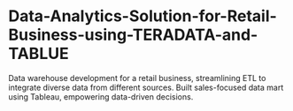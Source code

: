 # Data-Analytics-Solution-for-Retail-Business-using-TERADATA-and-TABLUE
Data warehouse development for a retail business, streamlining ETL to integrate diverse data from different sources. Built sales-focused data mart using Tableau, empowering data-driven decisions.
